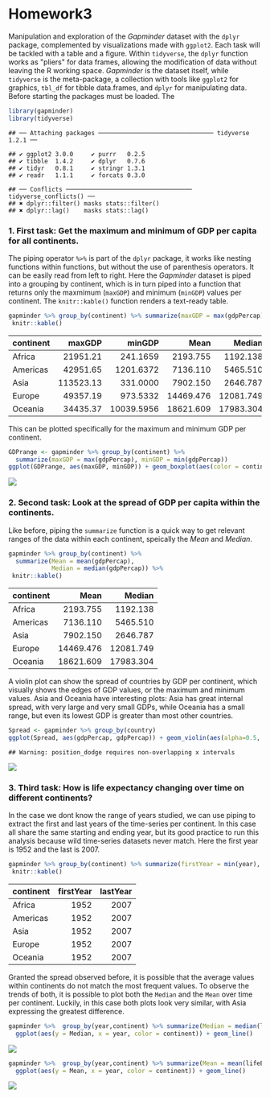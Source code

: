 Homework3
================

Manipulation and exploration of the *Gapminder* dataset with the `dplyr` package, complemented by visualizations made with `ggplot2`. Each task will be tackled with a table and a figure. Within `tidyverse`, the `dplyr` function works as "pliers" for data frames, allowing the modification of data without leaving the R working space. *Gapminder* is the dataset itself, while `tidyverse` is the meta-package, a collection with tools like `ggplot2` for graphics, `tbl_df` for tibble data.frames, and `dplyr` for manipulating data. Before starting the packages must be loaded. The

``` r
library(gapminder)
library(tidyverse)
```

    ## ── Attaching packages ──────────────────────────────── tidyverse 1.2.1 ──

    ## ✔ ggplot2 3.0.0     ✔ purrr   0.2.5
    ## ✔ tibble  1.4.2     ✔ dplyr   0.7.6
    ## ✔ tidyr   0.8.1     ✔ stringr 1.3.1
    ## ✔ readr   1.1.1     ✔ forcats 0.3.0

    ## ── Conflicts ─────────────────────────────────── tidyverse_conflicts() ──
    ## ✖ dplyr::filter() masks stats::filter()
    ## ✖ dplyr::lag()    masks stats::lag()

### 1. First task: Get the maximum and minimum of GDP per capita for all continents.

The piping operator `%>%` is part of the `dplyr` package, it works like nesting functions within functions, but without the use of parenthesis operators. It can be easily read from left to right. Here the *Gapminder* dataset is piped into a grouping by continent, which is in turn piped into a function that returns only the maxmimum (`maxGDP`) and minimum (`minGDP`) values per continent. The `knitr::kable()` function renders a text-ready table.

``` r
gapminder %>% group_by(continent) %>% summarize(maxGDP = max(gdpPercap), minGDP = min(gdpPercap), Mean = mean(gdpPercap), Median = median(gdpPercap)) %>%
 knitr::kable()
```

| continent |     maxGDP|      minGDP|       Mean|     Median|
|:----------|----------:|-----------:|----------:|----------:|
| Africa    |   21951.21|    241.1659|   2193.755|   1192.138|
| Americas  |   42951.65|   1201.6372|   7136.110|   5465.510|
| Asia      |  113523.13|    331.0000|   7902.150|   2646.787|
| Europe    |   49357.19|    973.5332|  14469.476|  12081.749|
| Oceania   |   34435.37|  10039.5956|  18621.609|  17983.304|

This can be plotted specifically for the maximum and minimum GDP per continent.

``` r
GDPrange <- gapminder %>% group_by(continent) %>%
  summarize(maxGDP = max(gdpPercap), minGDP = min(gdpPercap))
ggplot(GDPrange, aes(maxGDP, minGDP)) + geom_boxplot(aes(color = continent))
```

![](Homework3_files/figure-markdown_github/unnamed-chunk-3-1.png)

### 2. Second task: Look at the spread of GDP per capita within the continents.

Like before, piping the `summarize` function is a quick way to get relevant ranges of the data within each continent, speically the *Mean* and *Median*.

``` r
gapminder %>% group_by(continent) %>%
  summarize(Mean = mean(gdpPercap),
            Median = median(gdpPercap)) %>%
 knitr::kable()
```

| continent |       Mean|     Median|
|:----------|----------:|----------:|
| Africa    |   2193.755|   1192.138|
| Americas  |   7136.110|   5465.510|
| Asia      |   7902.150|   2646.787|
| Europe    |  14469.476|  12081.749|
| Oceania   |  18621.609|  17983.304|

A violin plot can show the spread of countries by GDP per continent, which visually shows the edges of GDP values, or the maximum and minimum values. Asia and Oceania have interesting plots: Asia has great internal spread, with very large and very small GDPs, while Oceania has a small range, but even its lowest GDP is greater than most other countries.

``` r
Spread <- gapminder %>% group_by(country)
ggplot(Spread, aes(gdpPercap, gdpPercap)) + geom_violin(aes(alpha=0.5, color = continent))
```

    ## Warning: position_dodge requires non-overlapping x intervals

![](Homework3_files/figure-markdown_github/unnamed-chunk-5-1.png)

### 3. Third task: How is life expectancy changing over time on different continents?

In the case we dont know the range of years studied, we can use piping to extract the first and last years of the time-series per continent. In this case all share the same starting and ending year, but its good practice to run this analysis because wild time-series datasets never match. Here the first year is 1952 and the last is 2007.

``` r
gapminder %>% group_by(continent) %>% summarize(firstYear = min(year), lastYear = max(year)) %>%
 knitr::kable()
```

| continent |  firstYear|  lastYear|
|:----------|----------:|---------:|
| Africa    |       1952|      2007|
| Americas  |       1952|      2007|
| Asia      |       1952|      2007|
| Europe    |       1952|      2007|
| Oceania   |       1952|      2007|

Granted the spread observed before, it is possible that the average values within continents do not match the most frequent values. To observe the trends of both, it is possible to plot both the `Median` and the `Mean` over time per continent. Luckily, in this case both plots look very similar, with Asia expressing the greatest difference.

``` r
gapminder %>%  group_by(year,continent) %>% summarize(Median = median(lifeExp)) %>%
  ggplot(aes(y = Median, x = year, color = continent)) + geom_line()
```

![](Homework3_files/figure-markdown_github/unnamed-chunk-7-1.png)

``` r
gapminder %>%  group_by(year,continent) %>% summarize(Mean = mean(lifeExp)) %>%
  ggplot(aes(y = Mean, x = year, color = continent)) + geom_line()
```

![](Homework3_files/figure-markdown_github/unnamed-chunk-8-1.png)
